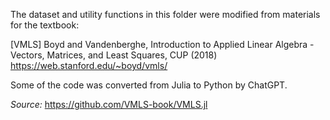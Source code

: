 The dataset and utility functions in this folder were modified from materials for the textbook:

[VMLS] Boyd and Vandenberghe, Introduction to Applied Linear Algebra - Vectors, Matrices, and Least Squares, CUP (2018) 
https://web.stanford.edu/~boyd/vmls/

Some of the code was converted from Julia to Python by ChatGPT. 

*Source:* https://github.com/VMLS-book/VMLS.jl
